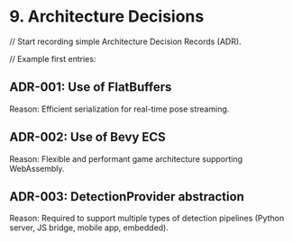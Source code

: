 # 9. Architecture Decisions

// Start recording simple Architecture Decision Records (ADR).

// Example first entries:

## ADR-001: Use of FlatBuffers
Reason: Efficient serialization for real-time pose streaming.

## ADR-002: Use of Bevy ECS
Reason: Flexible and performant game architecture supporting WebAssembly.

## ADR-003: DetectionProvider abstraction
Reason: Required to support multiple types of detection pipelines (Python server, JS bridge, mobile app, embedded).
